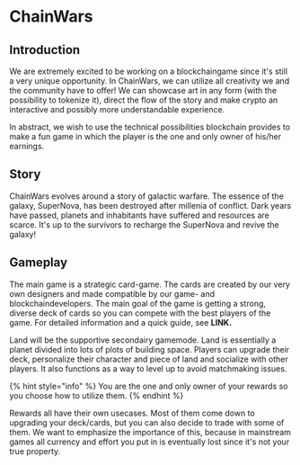 # ChainWars

## Introduction

We are extremely excited to be working on a blockchaingame since it's still a very unique opportunity. In ChainWars, we can utilize all creativity we and the community have to offer! We can showcase art in any form \(with the possibility to tokenize it\), direct the flow of the story and make crypto an interactive and possibly more understandable experience.

In abstract, we wish to use the technical possibilities blockchain provides to make a fun game in which the player is the one and only owner of his/her earnings.

## Story

ChainWars evolves around a story of galactic warfare. The essence of the galaxy, SuperNova, has been destroyed after millenia of conflict. Dark years have passed, planets and inhabitants have suffered and resources are scarce. It's up to the survivors to recharge the SuperNova and revive the galaxy!

## Gameplay

The main game is a strategic card-game. The cards are created by our very own designers and made compatible by our game- and blockchaindevelopers. The main goal of the game is getting a strong, diverse deck of cards so you can compete with the best players of the game. For detailed information and a quick guide, see **LINK.**

Land will be the supportive secondairy gamemode. Land is essentially a planet divided into lots of plots of building space. Players can upgrade their deck, personalize their character and piece of land and socialize with other players. It also functions as a way to level up to avoid matchmaking issues.

{% hint style="info" %}
You are the one and only owner of your rewards so you choose how to utilize them.
{% endhint %}

Rewards all have their own usecases. Most of them come down to upgrading your deck/cards, but you can also decide to trade with some of them. We want to emphasize the importance of this, because in mainstream games all currency and effort you put in is eventually lost since it's not your true property.

